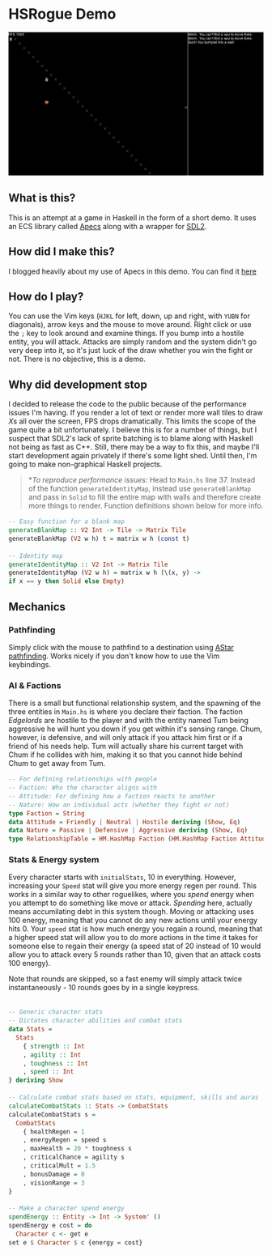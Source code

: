 # HSRogue Demo

![Preview.gif](Preview.gif)

## What is this?
This is an attempt at a game in Haskell in the form of a short demo. It uses an ECS library called [Apecs](https://hackage.haskell.org/package/apecs) along with a wrapper for [SDL2](https://hackage.haskell.org/package/sdl2). 

## How did I make this?
I blogged heavily about my use of Apecs in this demo. You can find it [here](https://blog.aas.sh/posts/2018-09-10-Making-A-Game-With-Haskell-And-Apecs/)

## How do I play?

You can use the Vim keys (`HJKL` for left, down, up and right, with `YUBN` for diagonals), arrow keys and the mouse to move around. Right click or use the `;` key to look around and examine things. If you bump into a hostile entity, you will attack. Attacks are simply random and the system didn't go very deep into it, so it's just luck of the draw whether you win the fight or not. There is no objective, this is a demo.

## Why did development stop

I decided to release the code to the public because of the performance issues I'm having. If you render a lot of text or render more wall tiles to draw *X*s all over the screen, FPS drops dramatically. This limits the scope of the game quite a bit unfortunately. I believe this is for a number of things, but I suspect that SDL2's lack of sprite batching is to blame along with Haskell not being as fast as C++. Still, there may be a way to fix this, and maybe I'll start development again privately if there's some light shed. Until then, I'm going to make non-graphical Haskell projects.

> **To reproduce performance issues:* Head to `Main.hs` line 37. Instead of the function `generateIdentityMap`, instead use `generateBlankMap` and pass in `Solid` to fill the entire map with walls and therefore create more things to render. Function definitions shown below for more info.

```hs
-- Easy function for a blank map
generateBlankMap :: V2 Int -> Tile -> Matrix Tile
generateBlankMap (V2 w h) t = matrix w h (const t)

-- Identity map
generateIdentityMap :: V2 Int -> Matrix Tile
generateIdentityMap (V2 w h) = matrix w h (\(x, y) ->
if x == y then Solid else Empty)
```

## Mechanics

### Pathfinding

Simply click with the mouse to pathfind to a destination using [AStar pathfinding](https://hackage.haskell.org/package/astar). Works nicely if you don't know how to use the Vim keybindings.

### AI & Factions

There is a small but functional relationship system, and the spawning of the three entities in `Main.hs` is where you declare their faction. The faction *Edgelords* are hostile to the player and with the entity named Tum being aggressive he will hunt you down if you get within it's sensing range. Chum, however, is defensive, and will only attack if you attack him first or if a friend of his needs help. Tum will actually share his current target with Chum if he collides with him, making it so that you cannot hide behind Chum to get away from Tum.

```hs
-- For defining relationships with people
-- Faction: Who the character aligns with
-- Attitude: For defining how a faction reacts to another
-- Nature: How an individual acts (whether they fight or not)
type Faction = String
data Attitude = Friendly | Neutral | Hostile deriving (Show, Eq)
data Nature = Passive | Defensive | Aggressive deriving (Show, Eq)
type RelationshipTable = HM.HashMap Faction (HM.HashMap Faction Attitude)
```

### Stats & Energy system

Every character starts with `initialStats`, 10 in everything. However, increasing your `Speed` stat will give you more energy regen per round. This works in a similar way to other roguelikes, where you *spend* energy when you attempt to do something like move or attack. *Spending* here, actually means accumilating debt in this system though. Moving or attacking uses 100 energy, meaning that you cannot do any new actions until your energy hits 0. Your `speed` stat is how much energy you regain a round, meaning that a higher speed stat will allow you to do more actions in the time it takes for someone else to regain their energy (a speed stat of 20 instead of 10 would allow you to attack every 5 rounds rather than 10, given that an attack costs 100 energy).

Note that rounds are skipped, so a fast enemy will simply attack twice instantaneously - 10 rounds goes by in a single keypress.

```hs

-- Generic character stats
-- Dictates character abilities and combat stats
data Stats = 
  Stats
    { strength :: Int
    , agility :: Int
    , toughness :: Int
    , speed :: Int
} deriving Show

-- Calculate combat stats based on stats, equipment, skills and auras
calculateCombatStats :: Stats -> CombatStats
calculateCombatStats s = 
  CombatStats 
    { healthRegen = 1
    , energyRegen = speed s
    , maxHealth = 20 * toughness s
    , criticalChance = agility s
    , criticalMult = 1.5
    , bonusDamage = 0
    , visionRange = 3
}

-- Make a character spend energy
spendEnergy :: Entity -> Int -> System' ()
spendEnergy e cost = do
  Character c <- get e
set e $ Character $ c {energy = cost}
```
